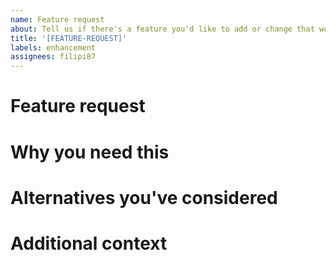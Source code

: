 ```yaml
---
name: Feature request
about: Tell us if there's a feature you'd like to add or change that would be helpful.
title: '[FEATURE-REQUEST]'
labels: enhancement
assignees: filipi87
---
```


# Feature request

<!--- Tell us about the feature you need added to daily-js -->

# Why you need this

<!--- Please give us a bit more information about how this feature will help you.  -->

# Alternatives you've considered

<!--- Have you looked into alternatives because we don't yet have the feature that you need? If so, please tell us!  -->

# Additional context

<!--- Please share anything else that you think we should know.  -->
